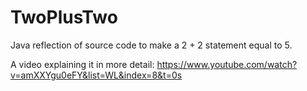 # TwoPlusTwo
Java reflection of source code to make a 2 + 2 statement equal to 5.

A video explaining it in more detail: https://www.youtube.com/watch?v=amXXYgu0eFY&list=WL&index=8&t=0s
